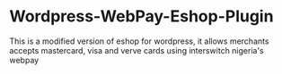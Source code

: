 # Wordpress-WebPay-Eshop-Plugin
This is a modified version of eshop for wordpress, it allows merchants accepts mastercard, visa and verve cards using interswitch nigeria's webpay 
